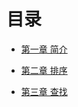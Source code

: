 # 目录

* [第一章 简介](1_introduce/README.md)

* [第二章 排序](2_sort/README.md)

* [第三章 查找](3_search/README.md)